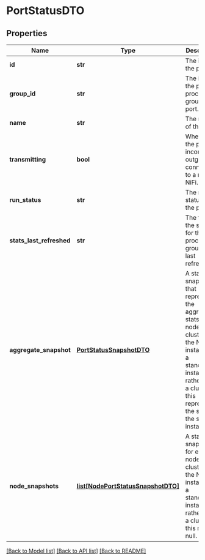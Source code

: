 # PortStatusDTO

## Properties
Name | Type | Description | Notes
------------ | ------------- | ------------- | -------------
**id** | **str** | The id of the port. | [optional] 
**group_id** | **str** | The id of the parent process group of the port. | [optional] 
**name** | **str** | The name of the port. | [optional] 
**transmitting** | **bool** | Whether the port has incoming or outgoing connections to a remote NiFi. | [optional] 
**run_status** | **str** | The run status of the port. | [optional] 
**stats_last_refreshed** | **str** | The time the status for the process group was last refreshed. | [optional] 
**aggregate_snapshot** | [**PortStatusSnapshotDTO**](PortStatusSnapshotDTO.md) | A status snapshot that represents the aggregate stats of all nodes in the cluster. If the NiFi instance is a standalone instance, rather than a cluster, this represents the stats of the single instance. | [optional] 
**node_snapshots** | [**list[NodePortStatusSnapshotDTO]**](NodePortStatusSnapshotDTO.md) | A status snapshot for each node in the cluster. If the NiFi instance is a standalone instance, rather than a cluster, this may be null. | [optional] 

[[Back to Model list]](../README.md#documentation-for-models) [[Back to API list]](../README.md#documentation-for-api-endpoints) [[Back to README]](../README.md)


